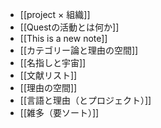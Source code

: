 - [[project × 組織]]
- [[Questの活動とは何か]]
- [[This is a new note]]
- [[カテゴリー論と理由の空間]]
- [[名指しと宇宙]]
- [[文献リスト]]
- [[理由の空間]]
- [[言語と理由（とプロジェクト）]]
- [[雑多（要ソート）]]